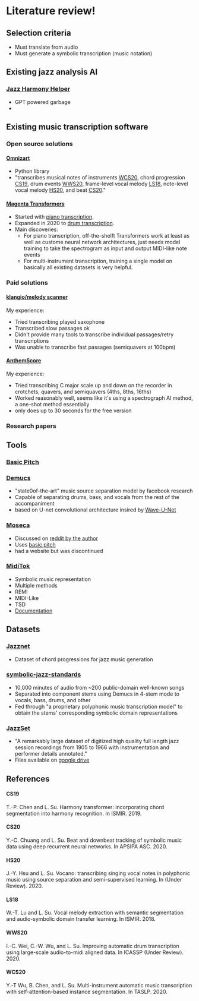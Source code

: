 # Literature review!

## Selection criteria
- Must translate from audio
- Must generate a symbolic transcription (music notation)

## Existing jazz analysis AI
### [Jazz Harmony Helper](https://www.yeschat.ai/gpts-9t557DU9q4u-Jazz-Harmony-Helper)
- GPT powered garbage
- 

## Existing music transcription software

### Open source solutions
#### [Omnizart](https://github.com/Music-and-Culture-Technology-Lab/omnizart)
- Python library
- "transcribes musical notes of instruments [WCS20](#WCS20), chord progression [CS19](#CS19), drum events [WWS20](#WWS20), frame-level vocal melody [LS18](#LS18), note-level vocal melody [HS20](#HS20), and beat [CS20](#CS20)."
#### [Magenta Transformers](https://magenta.tensorflow.org/transcription-with-transformers)
- Started with [piano transcription](https://magenta.tensorflow.org/onsets-frames).
- Expanded in 2020 to [drum transcription](https://magenta.tensorflow.org/oaf-drums).
- Main discoveries:
  - For piano transcription, off-the-shelft Transformers work at least as well as custome neural network architectures, just needs model training to take the spectrogram as input and output MIDI-like note events
  - For multi-instrument transcription, training a single model on basically all existing datasets is very helpful. 
### Paid solutions
#### [klangio/melody scanner](https://allthingsai.com/tool/klangio)
My experience: 
- Tried transcribing played saxophone
- Transcribed slow passages ok
- Didn't provide many tools to transcribe individual passages/retry transcriptions
- Was unable to transcribe fast passages (semiquavers at 100bpm)

#### [AnthemScore](https://www.lunaverus.com/)
My experience:
- Tried transcribing C major scale up and down on the recorder in crotchets, quavers, and semiquavers (4ths, 8ths, 16ths)
- Worked reasonably well, seems like it's using a spectrograph AI method, a one-shot method essentially
- only does up to 30 seconds for the free version
### Research papers 


## Tools
### [Basic Pitch](https://huggingface.co/spotify/basic-pitch)
### [Demucs](https://github.com/facebookresearch/demucs)
- "state0of-the-art" music source separation model by facebook research
- Capable of separating drums, bass, and vocals from the rest of the accompaniment
- based on U-net convolutional architecture insired by [Wave-U-Net](https://github.com/f90/Wave-U-Net)
### [Moseca](https://github.com/fabiogra/moseca)
- Discussed on [reddit by the author](https://old.reddit.com/r/opensource/comments/15x3e52/from_frustration_to_creation_how_i_built_my_own/)
- Uses [basic pitch](#basicpitch)
- had a website but was discontinued

### [MidiTok](https://github.com/Natooz/MidiTok)
- Symbolic music representation
- Multiple methods
-   REMI
-   MIDI-Like
-   TSD
- [Documentation](https://miditok.readthedocs.io/en/v3.0.1/tokenizations.html#tsd)



## Datasets
### [Jazznet](https://paperswithcode.com/dataset/jazznet#:~:text=jazznet%20is%20a%20dataset%20of,than%2026k%20hours%20of%20audio.)
- Dataset of chord progressions for jazz music generation
### [symbolic-jazz-standards](https://huggingface.co/datasets/jspr/symbolic-jazz-standards)
- 10,000 minutes of audio from ~200 public-domain well-known songs
- Separated into component stems using Demucs in 4-stem mode to vocals, bass, drums, and other
- Fed through "a proprietary polyphonic music transcription model" to obtain the stems' corresponding symbolic domain representations

### [JazzSet](https://old.reddit.com/r/datasets/comments/1b73vz3/jazzset_large_audio_dataset_with_instrumentation/)
- "A remarkably large dataset of digitized high quality full length jazz session recordings from 1905 to 1966 with instrumentation and performer details annotated."
- Files available on [google drive](https://drive.google.com/drive/folders/1MkAiT8Zgm2bF-BWKYOdhVOJS-eduIofb?usp=sharing)
## References

#### CS19
T.-P. Chen and L. Su. Harmony transformer: incorporating chord segmentation into harmony recognition. In ISMIR. 2019.

#### CS20
Y.-C. Chuang and L. Su. Beat and downbeat tracking of symbolic music data using deep recurrent neural networks. In APSIPA ASC. 2020.

#### HS20
J.-Y. Hsu and L. Su. Vocano: transcribing singing vocal notes in polyphonic music using source separation and semi-supervised learning. In (Under Review). 2020.

#### LS18
W.-T. Lu and L. Su. Vocal melody extraction with semantic segmentation and audio-symbolic domain transfer learning. In ISMIR. 2018.

#### WWS20
I.-C. Wei, C.-W. Wu, and L. Su. Improving automatic drum transcription using large-scale audio-to-midi aligned data. In ICASSP (Under Review). 2020.

#### WCS20
Y.-T Wu, B. Chen, and L. Su. Multi-instrument automatic music transcription with self-attention-based instance segmentation. In TASLP. 2020.
